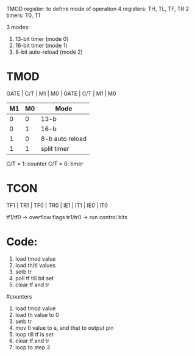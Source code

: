 TMOD register: to define mode of operation
4 registers: TH, TL, TF, TR
2 timers: T0, T1

3 modes:
1. 13-bit timer (mode 0)
2. 16-bit timer (mode 1)
3. 8-bit auto-reload (mode 2)

# TMOD

GATE | C/T | M1 | M0 | GATE | C/T | M1 | M0

| M1  | M0  | Mode            |
| --- | --- | --------------- |
| 0   | 0   | 13-b            |
| 0   | 1   | 16-b            |
| 1   | 0   | 8-b auto reload |
| 1   | 1   | split timer     |
C/T = 1: counter
C/T = 0: timer

# TCON

TF1 | TR1 | TF0 | TR0 | IE1 | IT1 | IE0 | IT0

tf1/tf0 -> overflow flags
tr1/tr0 -> run control bits

# Code:

1. load tmod value 
2. load th/tl values
3. setb tr
4. poll tf till bit set
5. clear tf and tr

#counters 

1. load tmod value
2. load th value to 0
3. setb tr
4. mov tl value to a, and that to output pin
5. loop till tf is set
6. clear tf and tr
7. loop to step 3